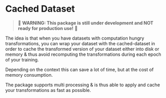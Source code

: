 # Cached Dataset

> 🚨 **WARNING: This package is still under development and NOT ready for production use!** 🚨

The idea is that when you have datasets with computation hungry transformations, you can wrap your dataset with the cached-dataset in order to cache the transformed version of your dataset either into disk or memory & thus avoid recomputing the transformations during each epoch of your training.

Depending on the context this can save a lot of time, but at the cost of memory consumption.

The package supports multi processing & is thus able to apply and cache your transformations as fast as possible.
